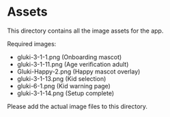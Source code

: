 # Assets

This directory contains all the image assets for the app.

Required images:
- gluki-3-1-1.png (Onboarding mascot)
- gluki-3-1-11.png (Age verification adult)
- Gluki-Happy-2.png (Happy mascot overlay)
- gluki-3-1-13.png (Kid selection)
- gluki-6-1.png (Kid warning page)
- gluki-3-1-14.png (Setup complete)

Please add the actual image files to this directory.

